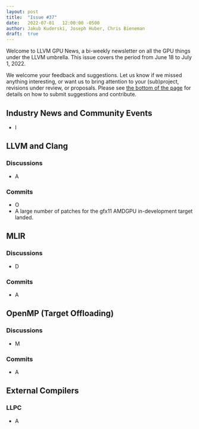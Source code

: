 ```yaml
---
layout: post
title:  "Issue #37"
date:   2022-07-01   12:00:00 -0500
author: Jakub Kuderski, Joseph Huber, Chris Bieneman
draft:  true
---
```


Welcome to LLVM GPU News, a bi-weekly newsletter on all the GPU things under the LLVM umbrella.
This issue covers the period from June 18 to July 1, 2022.

We welcome your feedback and suggestions. Let us know if we missed anything interesting, or want us to bring attention to your (sub)project, revisions under review, or proposals. Please see [the bottom of the page](https://llvm-gpu-news.github.io/about/) for details on how to submit suggestions and contribute.


## Industry News and Community Events

* I


##  LLVM and Clang

### Discussions

* A

### Commits

* O
* A large number of patches for the gfx11 AMDGPU in-development target landed.


## MLIR

### Discussions

* D

### Commits

* A


## OpenMP (Target Offloading)

### Discussions

* M

### Commits

* A

## External Compilers

### LLPC

* A
